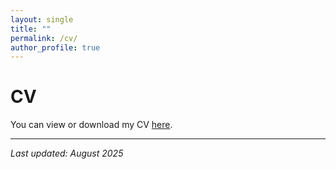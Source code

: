 ```yaml
---
layout: single
title: ""
permalink: /cv/
author_profile: true
---
```


# CV

You can view or download my CV [here](/Simal_Gerot_CV_2025.pdf).

---

*Last updated: August 2025*
